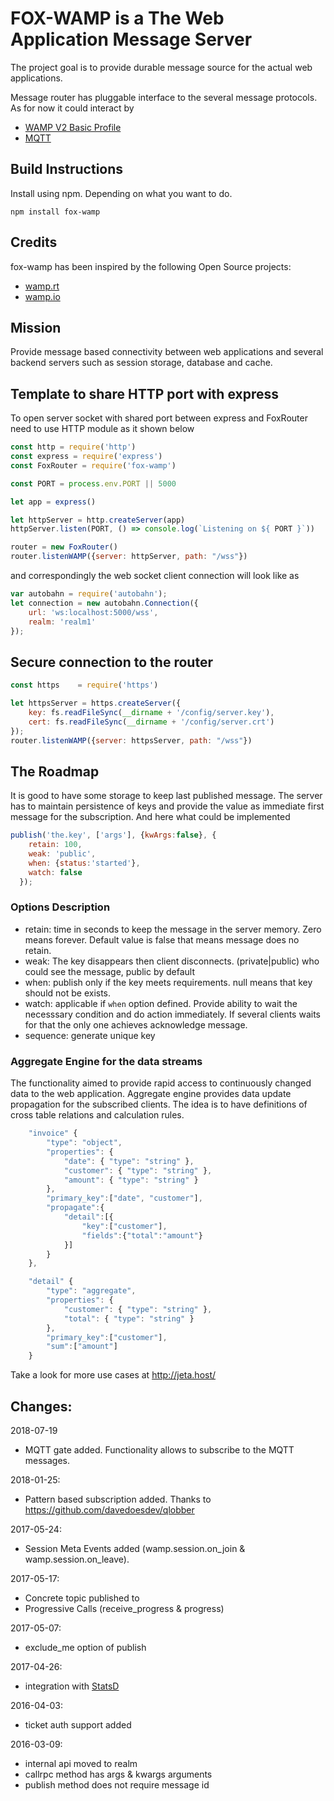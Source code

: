 # FOX-WAMP is a The Web Application Message Server

The project goal is to provide durable message source for the actual web applications.

Message router has pluggable interface to the several message protocols. As for now it could interact by
* [WAMP V2 Basic Profile](http://wamp-proto.org/)
* [MQTT](http://mqtt.org/)

## Build Instructions

Install using npm. Depending on what you want to do.
```
npm install fox-wamp
```

## Credits

fox-wamp has been inspired by the following Open Source projects:

- [wamp.rt](https://github.com/Orange-OpenSource/wamp.rt)
- [wamp.io](https://github.com/nicokaiser/wamp.io)

## Mission
Provide message based connectivity between web applications and several backend servers such as session storage, database and cache.

## Template to share HTTP port with express
To open server socket with shared port between express and FoxRouter need to use HTTP module as it shown below
```javascript
const http = require('http')
const express = require('express')
const FoxRouter = require('fox-wamp')

const PORT = process.env.PORT || 5000

let app = express()

let httpServer = http.createServer(app)
httpServer.listen(PORT, () => console.log(`Listening on ${ PORT }`))

router = new FoxRouter()
router.listenWAMP({server: httpServer, path: "/wss"})
```

and correspondingly the web socket client connection will look like as
```javascript
var autobahn = require('autobahn');
let connection = new autobahn.Connection({
    url: 'ws:localhost:5000/wss',
    realm: 'realm1'
});
```

## Secure connection to the router
```javascript
const https    = require('https')

let httpsServer = https.createServer({
    key: fs.readFileSync(__dirname + '/config/server.key'),
    cert: fs.readFileSync(__dirname + '/config/server.crt')
});
router.listenWAMP({server: httpsServer, path: "/wss"})
```

## The Roadmap
It is good to have some storage to keep last published message. The server
has to maintain persistence of keys and provide the value as immediate first
message for the subscription. And here what could be implemented

```javascript
publish('the.key', ['args'], {kwArgs:false}, {
    retain: 100,
    weak: 'public',
    when: {status:'started'},
    watch: false
  });
```

### Options Description
* retain: time in seconds to keep the message in the server memory. Zero means forever. Default value is false that means message does no retain.
* weak: The key disappears then client disconnects. (private|public) who could see the message, public by default
* when: publish only if the key meets requirements. null means that key should not be exists.
* watch: applicable if `when` option defined. Provide ability to wait the necesssary condition and do action immediately. If several clients waits for that the only one achieves acknowledge message.
* sequence: generate unique key

### Aggregate Engine for the data streams

The functionality aimed to provide rapid access to continuously changed data to the web application.
Aggregate engine provides data update propagation for the subscribed clients.
The idea is to have definitions of cross table relations and calculation rules.

```javascript
    "invoice" {
        "type": "object",
        "properties": {
            "date": { "type": "string" },
            "customer": { "type": "string" },
            "amount": { "type": "string" }
        },
        "primary_key":["date", "customer"],
        "propagate":{
            "detail":[{
                "key":["customer"],
                "fields":{"total":"amount"}
            }]
        }
    },

    "detail" {
        "type": "aggregate",
        "properties": {
            "customer": { "type": "string" },
            "total": { "type": "string" }
        },
        "primary_key":["customer"],
        "sum":["amount"]
    }
```

Take a look for more use cases at http://jeta.host/

## Changes:
2018-07-19
- MQTT gate added. Functionality allows to subscribe to the MQTT messages.

2018-01-25:
- Pattern based subscription added. Thanks to https://github.com/davedoesdev/qlobber

2017-05-24:
- Session Meta Events added (wamp.session.on_join & wamp.session.on_leave).

2017-05-17:
- Concrete topic published to
- Progressive Calls (receive_progress & progress)

2017-05-07:
- exclude_me option of publish

2017-04-26:
- integration with [StatsD](https://github.com/etsy/statsd)

2016-04-03:
- ticket auth support added

2016-03-09:
- internal api moved to realm
- callrpc method has args & kwargs arguments
- publish method does not require message id
